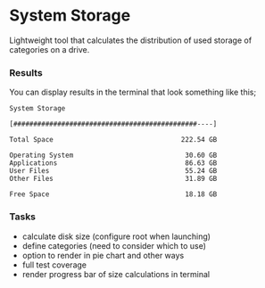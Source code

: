 System Storage
==============

Lightweight tool that calculates the distribution of used storage of categories on a drive.

### Results

You can display results in the terminal that look something like this;

```
System Storage

[##############################################----]

Total Space                                222.54 GB

Operating System                            30.60 GB
Applications                                86.63 GB
User Files                                  55.24 GB
Other Files                                 31.89 GB

Free Space                                  18.18 GB
```

### Tasks

 - calculate disk size (configure root when launching)
 - define categories (need to consider which to use)
 - option to render in pie chart and other ways
 - full test coverage
 - render progress bar of size calculations in terminal